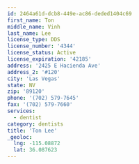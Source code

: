 ```yaml
---
id: 2464a61d-dcb8-449e-ac86-deded1404c69
first_name: Ton
middle_name: Vinh
last_name: Lee
license_type: DDS
license_number: '4344'
license_status: Active
license_expiration: '42185'
address: '2425 E Hacienda Ave'
address_2: '#120'
city: 'Las Vegas'
state: NV
zip: '89120'
phone: '(702) 579-7645'
fax: '(702) 579-7660'
services:
  - dentist
category: dentists
title: 'Ton Lee'
_geoloc:
  lng: -115.08872
  lat: 36.087623
---
```

